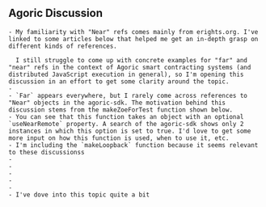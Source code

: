 ## Agoric Discussion
	- My familiarity with "Near" refs comes mainly from erights.org. I've linked to some articles below that helped me get an in-depth grasp on different kinds of references. 
	  
	  I still struggle to come up with concrete examples for "far" and "near" refs in the context of Agoric smart contracting systems (and distributed JavaScript execution in general), so I'm opening this discussion in an effort to get some clarity around the topic.
	-
	- `Far` appears everywhere, but I rarely come across references to "Near" objects in the agoric-sdk. The motivation behind this discussion stems from the makeZoeForTest function shown below.
	- You can see that this function takes an object with an optional `useNearRemote` property. A search of the agoric-sdk shows only 2 instances in which this option is set to true. I'd love to get some more input on how this function is used, when to use it, etc.
	- I'm including the `makeLoopback` function because it seems relevant to these discussionss
	-
	-
	-
	-
	-
	- I've dove into this topic quite a bit
